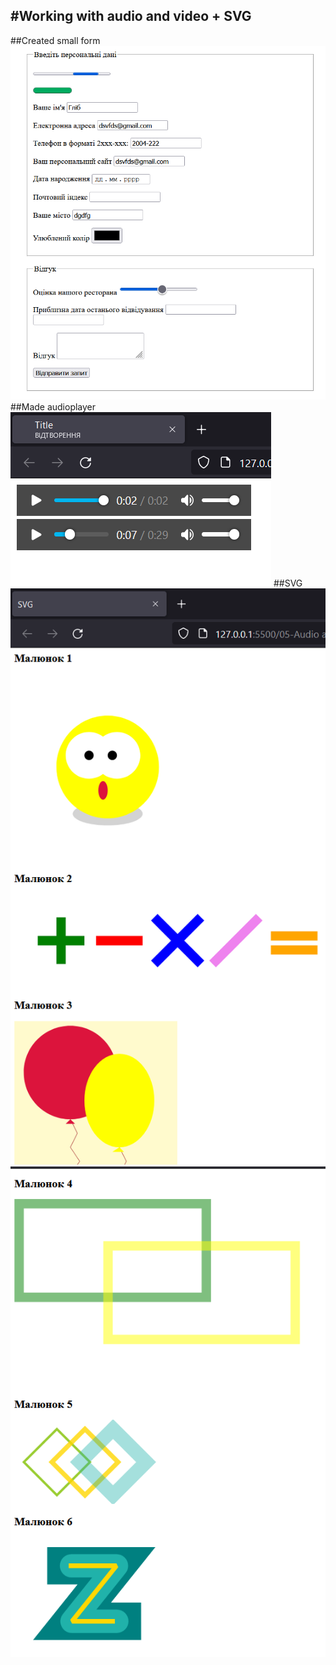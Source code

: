 #Working with audio and video + SVG
---
##Created small form
![](index.png)
##Made audioplayer
![](audio.png)
##SVG
![](svg(1).png)
![](svg(2).png)